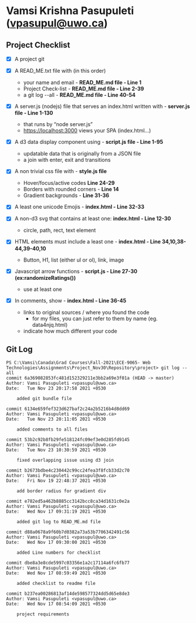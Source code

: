 # Vamsi Krishna Pasupuleti (vpasupul@uwo.ca)

## Project Checklist

- [x] A project git

- [x] A READ_ME.txt file with (in this order)
  - your name and email - **READ_ME.md file - Line 1**
  - Project Check-list - **READ_ME.md file - Line 2-39**
  - a git log --all - **READ_ME.md file - Line 40-54**

- [x] A server.js (nodejs) file that serves an index.html written with - **server.js file - Line 1-130**

  - that runs by “node server.js” 
  - <https://localhost:3000> views your SPA (index.html…)

- [x] A d3 data display component using - **script.js file - Line 1-95**
  - updatable data that is originally from a JSON file
  - a join with enter, exit and transitions

- [x] A non trivial css file with - **style.js file**
  - Hover/focus/active codes **Line 24-29**
  - Borders with rounded corners - **Line 14**
  - Gradient backgrounds - **Line 31-36**

- [x] A least one unicode Emojis - **index.html - Line 32-33**

- [x] A non-d3 svg that contains at least one: **index.html - Line 12-30**
  - circle, path, rect, text element
- [x] HTML elements must include a least one - **index.html - Line 34,10,38-44,39-40,10**
  - Button, H1, list (either ul or ol), link, image

- [x] Javascript arrow functions - **script.js - Line 27-30 (ex:randomizeRatings())**
  - use at least one

- [x] In comments, show - **index.html - Line 36-45**
  - links to original sources / where you found the code
    - for my files, you can just refer to them by name (eg. data4njq.html)
  - indicate how much different your code

## Git Log

```text
PS C:\Vamsi\Canada\Grad Courses\Fall-2021\ECE-9065- Web Technologies\Assignments\Project_Nov30\Repository\project> git log --all
commit 6a369082853fc481d152329211e3bb2a69e3f01a (HEAD -> master)
Author: Vamsi Pasupuleti <vpasupul@uwo.ca>
Date:   Tue Nov 23 20:17:58 2021 +0530

    added git bundle file

commit 6134e659fef323d627baf2c24a2b5216b4d8dd69
Author: Vamsi Pasupuleti <vpasupul@uwo.ca>
Date:   Tue Nov 23 20:11:05 2021 +0530

    added comments to all files

commit 53b2c92b8fb29fe518124fc09ef3e0d285fd9145
Author: Vamsi Pasupuleti <vpasupul@uwo.ca>
Date:   Tue Nov 23 10:30:59 2021 +0530

    fixed overlapping issue using d3 join

commit b2673bdbe4c230442c99cc24fea3f8fcb33d2c70
Author: Vamsi Pasupuleti <vpasupul@uwo.ca>
Date:   Fri Nov 19 22:48:37 2021 +0530

    add border radius for gradient div

commit e782ed5a462b8885cc3142bcc8ca34d1631c0e2a
Author: Vamsi Pasupuleti <vpasupul@uwo.ca>
Date:   Wed Nov 17 09:31:19 2021 +0530

    added git log to READ_ME.md file

commit d88a0678a9f60b7d0382a73a53b7706342491c56
Author: Vamsi Pasupuleti <vpasupul@uwo.ca>
Date:   Wed Nov 17 09:30:00 2021 +0530

    added Line numbers for checklist

commit dbe8a3e8cde5997c03356e1a2c17114a6fc6fb77
Author: Vamsi Pasupuleti <vpasupul@uwo.ca>
Date:   Wed Nov 17 08:59:49 2021 +0530

    added checklist to readme file

commit b237ea00286813af14de598577324dd5d65e8de3
Author: Vamsi Pasupuleti <vpasupul@uwo.ca>
Date:   Wed Nov 17 08:54:09 2021 +0530

    project requirements
```
